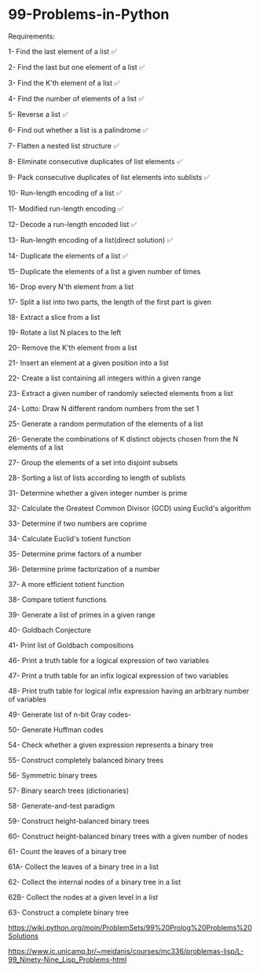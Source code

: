 # 99-Problems-in-Python

Requirements:

 1- Find the last element of a list ✅
 
 2- Find the last but one element of a list ✅

 3- Find the K'th element of a list ✅
 
 4- Find the number of elements of a list ✅
 
 5- Reverse a list ✅
 
 6- Find out whether a list is a palindrome ✅
 
 7- Flatten a nested list structure ✅
 
 8- Eliminate consecutive duplicates of list elements ✅
 
 9- Pack consecutive duplicates of list elements into sublists ✅
 
 10- Run-length encoding of a list ✅

 11- Modified run-length encoding ✅
 
 12- Decode a run-length encoded list ✅
 
 13- Run-length encoding of a list(direct solution) ✅
 
 14- Duplicate the elements of a list ✅
 
 15- Duplicate the elements of a list a given number of times
 
 16- Drop every N'th element from a list
 
 17- Split a list into two parts, the length of the first part is given
 
 18- Extract a slice from a list
 
 19- Rotate a list N places to the left
 
 20- Remove the K'th element from a list
 
 21- Insert an element at a given position into a list
 
 22- Create a list containing all integers within a given range
 
 23- Extract a given number of randomly selected elements from a list
 
 24- Lotto: Draw N different random numbers from the set 1
 
 25- Generate a random permutation of the elements of a list
 
 26- Generate the combinations of K distinct objects chosen from the N elements of a list
 
 27- Group the elements of a set into disjoint subsets
 
 28- Sorting a list of lists according to length of sublists
 
 31- Determine whether a given integer number is prime
 
 32- Calculate the Greatest Common Divisor (GCD) using Euclid's algorithm
 
 33- Determine if two numbers are coprime
 
 34- Calculate Euclid's totient function
 
 35- Determine prime factors of a number
 
 36- Determine prime factorization of a number
 
 37- A more efficient totient function
 
 38- Compare totient functions
 
 39- Generate a list of primes in a given range
 
 40- Goldbach Conjecture
 
 41- Print list of Goldbach compositions
 
 46- Print a truth table for a logical expression of two variables
 
 47- Print a truth table for an infix logical expression of two variables
 
 48- Print truth table for logical infix expression having an arbitrary number of variables
 
 49- Generate list of n-bit Gray codes-
 
 50- Generate Huffman codes
 
 54- Check whether a given expression represents a binary tree
 
 55- Construct completely balanced binary trees
 
 56- Symmetric binary trees
 
 57- Binary search trees (dictionaries)
 
 58- Generate-and-test paradigm
 
 59- Construct height-balanced binary trees
 
 60- Construct height-balanced binary trees with a given number of nodes
 
 61- Count the leaves of a binary tree
 
 61A- Collect the leaves of a binary tree in a list
 
 62- Collect the internal nodes of a binary tree in a list
 
 62B- Collect the nodes at a given level in a list
 
 63- Construct a complete binary tree
 

https://wiki.python.org/moin/ProblemSets/99%20Prolog%20Problems%20Solutions

https://www.ic.unicamp.br/~meidanis/courses/mc336/problemas-lisp/L-99_Ninety-Nine_Lisp_Problems-html
